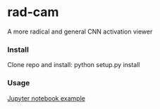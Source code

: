# rad-cam
A more radical and general CNN activation viewer


### Install
Clone repo and install:
  python setup.py install

### Usage
[Jupyter notebook example](https://github.com/pdoyle5000/pneumonia/blob/master/classifier/Inference.ipynb)
